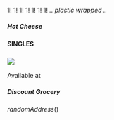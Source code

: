 1!  1!  1!  1!  1!  1!  1!
_.. plastic wrapped .._
##### Hot Cheese
#### SINGLES
### ![](IconWeatherSun)
Available at
##### Discount Grocery
$randomAddress()$
